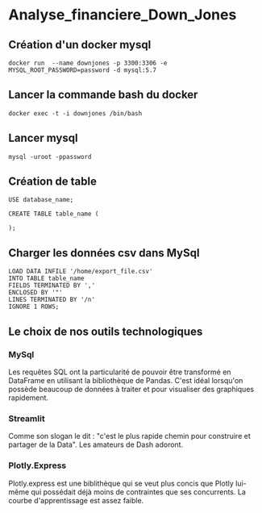 # Analyse_financiere_Down_Jones

## Création d'un docker mysql 

```
docker run  --name downjones -p 3300:3306 -e MYSQL_ROOT_PASSWORD=password -d mysql:5.7
```

## Lancer la commande bash du docker
```
docker exec -t -i downjones /bin/bash
```

## Lancer mysql

```
mysql -uroot -ppassword
```

## Création de table
```
USE database_name;
```

```
CREATE TABLE table_name (
            
);

```
## Charger les données csv dans MySql

```
LOAD DATA INFILE '/home/export_file.csv'
INTO TABLE table_name
FIELDS TERMINATED BY ','
ENCLOSED BY '"'
LINES TERMINATED BY '/n'
IGNORE 1 ROWS;
```
## Le choix de nos outils technologiques

### MySql

Les requêtes SQL ont la particularité de pouvoir être transformé en DataFrame en utilisant la bibliothèque de Pandas. C'est idéal lorsqu'on possède beaucoup de données à traiter et pour visualiser des graphiques rapidement.

### Streamlit

Comme son slogan le dit : "c'est le plus rapide chemin pour construire et partager  de la Data". Les amateurs de Dash adoront.

### Plotly.Express

Plotly.express est une biblithèque qui se veut plus concis que Plotly lui-même qui possédait déjà moins de contraintes que ses concurrents. La courbe d'apprentissage est assez faible.
